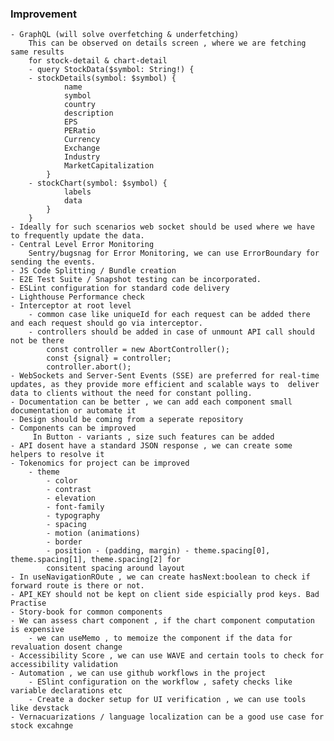 ### Improvement

    - GraphQL (will solve overfetching & underfetching)
        This can be observed on details screen , where we are fetching same results
        for stock-detail & chart-detail
        - query StockData($symbol: String!) {
        - stockDetails(symbol: $symbol) {
                name
                symbol
                country
                description
                EPS
                PERatio
                Currency
                Exchange
                Industry
                MarketCapitalization
            }
        - stockChart(symbol: $symbol) {
                labels
                data
            }
        }
    - Ideally for such scenarios web socket should be used where we have to frequently update the data.
    - Central Level Error Monitoring
        Sentry/bugsnag for Error Monitoring, we can use ErrorBoundary for sending the events.
    - JS Code Splitting / Bundle creation
    - E2E Test Suite / Snapshot testing can be incorporated.
    - ESLint configuration for standard code delivery
    - Lighthouse Performance check
    - Interceptor at root level
        - common case like uniqueId for each request can be added there and each request should go via interceptor.
        - controllers should be added in case of unmount API call should not be there
            const controller = new AbortController();
            const {signal} = controller;
            controller.abort();
    - WebSockets and Server-Sent Events (SSE) are preferred for real-time updates, as they provide more efficient and scalable ways to  deliver data to clients without the need for constant polling.
    - Documentation can be better , we can add each component small documentation or automate it
    - Design should be coming from a seperate repository
    - Components can be improved
         In Button - variants , size such features can be added
    - API dosent have a standard JSON response , we can create some helpers to resolve it 
    - Tokenomics for project can be improved
        - theme
            - color
            - contrast
            - elevation
            - font-family
            - typography
            - spacing
            - motion (animations)
            - border
            - position - (padding, margin) - theme.spacing[0], theme.spacing[1], theme.spacing[2] for   
            consitent spacing around layout
    - In useNavigationROute , we can create hasNext:boolean to check if forward route is there or not.
    - API_KEY should not be kept on client side espicially prod keys. Bad Practise
    - Story-book for common components 
    - We can assess chart component , if the chart component computation is expensive 
        - we can useMemo , to memoize the component if the data for revaluation dosent change
    - Accessibility Score , we can use WAVE and certain tools to check for accessibility validation
    - Automation , we can use github workflows in the project
        - ESlint configuration on the workflow , safety checks like variable declarations etc
        - Create a docker setup for UI verification , we can use tools like devstack
    - Vernacuarizations / language localization can be a good use case for stock excahnge